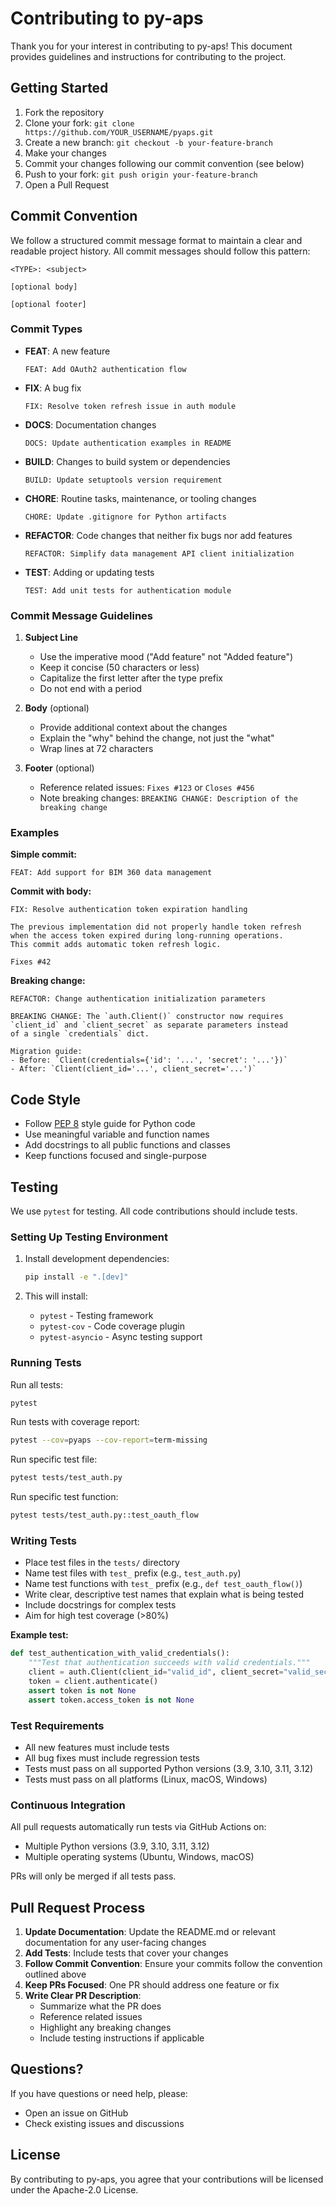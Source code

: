 # Contributing to py-aps

Thank you for your interest in contributing to py-aps! This document provides guidelines and instructions for contributing to the project.

## Getting Started

1. Fork the repository
2. Clone your fork: `git clone https://github.com/YOUR_USERNAME/pyaps.git`
3. Create a new branch: `git checkout -b your-feature-branch`
4. Make your changes
5. Commit your changes following our commit convention (see below)
6. Push to your fork: `git push origin your-feature-branch`
7. Open a Pull Request

## Commit Convention

We follow a structured commit message format to maintain a clear and readable project history. All commit messages should follow this pattern:

```
<TYPE>: <subject>

[optional body]

[optional footer]
```

### Commit Types

- **FEAT**: A new feature
  ```
  FEAT: Add OAuth2 authentication flow
  ```

- **FIX**: A bug fix
  ```
  FIX: Resolve token refresh issue in auth module
  ```

- **DOCS**: Documentation changes
  ```
  DOCS: Update authentication examples in README
  ```

- **BUILD**: Changes to build system or dependencies
  ```
  BUILD: Update setuptools version requirement
  ```

- **CHORE**: Routine tasks, maintenance, or tooling changes
  ```
  CHORE: Update .gitignore for Python artifacts
  ```

- **REFACTOR**: Code changes that neither fix bugs nor add features
  ```
  REFACTOR: Simplify data management API client initialization
  ```

- **TEST**: Adding or updating tests
  ```
  TEST: Add unit tests for authentication module
  ```

### Commit Message Guidelines

1. **Subject Line**
   - Use the imperative mood ("Add feature" not "Added feature")
   - Keep it concise (50 characters or less)
   - Capitalize the first letter after the type prefix
   - Do not end with a period

2. **Body** (optional)
   - Provide additional context about the changes
   - Explain the "why" behind the change, not just the "what"
   - Wrap lines at 72 characters

3. **Footer** (optional)
   - Reference related issues: `Fixes #123` or `Closes #456`
   - Note breaking changes: `BREAKING CHANGE: Description of the breaking change`

### Examples

**Simple commit:**
```
FEAT: Add support for BIM 360 data management
```

**Commit with body:**
```
FIX: Resolve authentication token expiration handling

The previous implementation did not properly handle token refresh
when the access token expired during long-running operations.
This commit adds automatic token refresh logic.

Fixes #42
```

**Breaking change:**
```
REFACTOR: Change authentication initialization parameters

BREAKING CHANGE: The `auth.Client()` constructor now requires
`client_id` and `client_secret` as separate parameters instead
of a single `credentials` dict.

Migration guide:
- Before: `Client(credentials={'id': '...', 'secret': '...'})`
- After: `Client(client_id='...', client_secret='...')`
```

## Code Style

- Follow [PEP 8](https://pep8.org/) style guide for Python code
- Use meaningful variable and function names
- Add docstrings to all public functions and classes
- Keep functions focused and single-purpose

## Testing

We use `pytest` for testing. All code contributions should include tests.

### Setting Up Testing Environment

1. Install development dependencies:
   ```bash
   pip install -e ".[dev]"
   ```

2. This will install:
   - `pytest` - Testing framework
   - `pytest-cov` - Code coverage plugin
   - `pytest-asyncio` - Async testing support

### Running Tests

Run all tests:
```bash
pytest
```

Run tests with coverage report:
```bash
pytest --cov=pyaps --cov-report=term-missing
```

Run specific test file:
```bash
pytest tests/test_auth.py
```

Run specific test function:
```bash
pytest tests/test_auth.py::test_oauth_flow
```

### Writing Tests

- Place test files in the `tests/` directory
- Name test files with `test_` prefix (e.g., `test_auth.py`)
- Name test functions with `test_` prefix (e.g., `def test_oauth_flow()`)
- Write clear, descriptive test names that explain what is being tested
- Include docstrings for complex tests
- Aim for high test coverage (>80%)

**Example test:**
```python
def test_authentication_with_valid_credentials():
    """Test that authentication succeeds with valid credentials."""
    client = auth.Client(client_id="valid_id", client_secret="valid_secret")
    token = client.authenticate()
    assert token is not None
    assert token.access_token is not None
```

### Test Requirements

- All new features must include tests
- All bug fixes must include regression tests
- Tests must pass on all supported Python versions (3.9, 3.10, 3.11, 3.12)
- Tests must pass on all platforms (Linux, macOS, Windows)

### Continuous Integration

All pull requests automatically run tests via GitHub Actions on:
- Multiple Python versions (3.9, 3.10, 3.11, 3.12)
- Multiple operating systems (Ubuntu, Windows, macOS)

PRs will only be merged if all tests pass.

## Pull Request Process

1. **Update Documentation**: Update the README.md or relevant documentation for any user-facing changes
2. **Add Tests**: Include tests that cover your changes
3. **Follow Commit Convention**: Ensure your commits follow the convention outlined above
4. **Keep PRs Focused**: One PR should address one feature or fix
5. **Write Clear PR Description**:
   - Summarize what the PR does
   - Reference related issues
   - Highlight any breaking changes
   - Include testing instructions if applicable

## Questions?

If you have questions or need help, please:
- Open an issue on GitHub
- Check existing issues and discussions

## License

By contributing to py-aps, you agree that your contributions will be licensed under the Apache-2.0 License.
